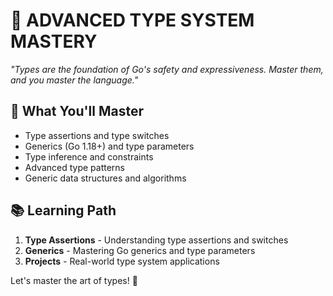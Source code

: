 # 🔧 ADVANCED TYPE SYSTEM MASTERY
*"Types are the foundation of Go's safety and expressiveness. Master them, and you master the language."*

## 🎯 What You'll Master
- Type assertions and type switches
- Generics (Go 1.18+) and type parameters
- Type inference and constraints
- Advanced type patterns
- Generic data structures and algorithms

## 📚 Learning Path
1. **Type Assertions** - Understanding type assertions and switches
2. **Generics** - Mastering Go generics and type parameters
3. **Projects** - Real-world type system applications

Let's master the art of types! 🚀

